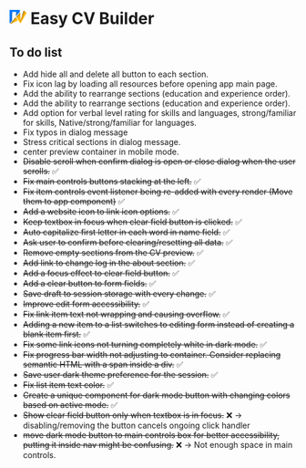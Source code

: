 # <img src="./src/assets/images/logo.svg" alt="Easy CV builder logo" width="30px"/> Easy CV Builder

## To do list

- Add hide all and delete all button to each section.
- Fix icon lag by loading all resources before opening app main page.
- Add the ability to rearrange sections (education and experience order).
- Add the ability to rearrange sections (education and experience order).
- Add option for verbal level rating for skills and languages, strong/familiar for skills, Native/strong/familiar for languages.
- Fix typos in dialog message
- Stress critical sections in dialog message.
- center preview container in mobile mode.
- ~~Disable scroll when confirm dialog is open or close dialog when the user scrolls.~~ ✅
- ~~Fix main controls buttons stacking at the left.~~ ✅
- ~~Fix item controls event listener being re-added with every render (Move them to app component)~~ ✅
- ~~Add a website icon to link icon options.~~ ✅
- ~~Keep textbox in focus when clear field button is clicked.~~ ✅
- ~~Auto capitalize first letter in each word in name field.~~ ✅
- ~~Ask user to confirm before clearing/resetting all data.~~ ✅
- ~~Remove empty sections from the CV preview.~~ ✅
- ~~Add link to change log in the about section.~~ ✅
- ~~Add a focus effect to clear field button.~~ ✅
- ~~Add a clear button to form fields.~~ ✅
- ~~Save draft to session storage with every change.~~ ✅
- ~~Improve edit form accessibility.~~ ✅
- ~~Fix link item text not wrapping and causing overflow.~~ ✅
- ~~Adding a new item to a list switches to editing form instead of creating a blank item first.~~ ✅
- ~~Fix some link icons not turning completely white in dark mode.~~ ✅
- ~~Fix progress bar width not adjusting to container. Consider replacing semantic HTML with a span inside a div.~~ ✅
- ~~Save user dark theme preference for the session.~~ ✅
- ~~Fix list item text color.~~ ✅
- ~~Create a unique component for dark mode button with changing colors based on active mode.~~ ✅
- ~~Show clear field button only when textbox is in focus.~~ ❌ -> disabling/removing the button cancels ongoing click handler
- ~~move dark mode button to main controls box for better accessibility, putting it inside nav might be confusing.~~ ❌ -> Not enough space in main controls.
